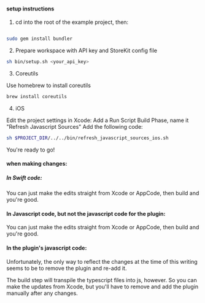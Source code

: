 #### setup instructions

1. cd into the root of the example project, then:

```bash

sudo gem install bundler
````

2. Prepare workspace with API key and StoreKit config file

```bash
sh bin/setup.sh <your_api_key>
```

3. Coreutils

Use homebrew to install coreutils

```bash
brew install coreutils
```

4. iOS

Edit the project settings in Xcode: 
Add a Run Script Build Phase, name it "Refresh Javascript Sources"
Add the following code: 

```bash
sh $PROJECT_DIR/../../bin/refresh_javascript_sources_ios.sh
```

You're ready to go! 

#### when making changes: 

##### In Swift code:

You can just make the edits straight from Xcode or AppCode, then build and you're good. 

#### In Javascript code, but not the javascript code for the plugin: 

You can just make the edits straight from Xcode or AppCode, then build and you're good. 

#### In the plugin's javascript code:

Unfortunately, the only way to reflect the changes at the time of this writing seems to be to remove the plugin and re-add it. 

The build step will transpile the typescript files into js, however. So you can make the updates from Xcode, but you'll have to remove and add the plugin manually after any changes. 
